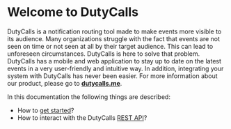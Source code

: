 # Welcome to DutyCalls

DutyCalls is a notification routing tool made to make events more visible to its audience. Many organizations struggle with the fact that events are not seen on time or not seen at all by their target audience. This can lead to unforeseen circumstances. DutyCalls is here to solve that problem. DutyCalls has a mobile and web application to stay up to date on the latest events in a very user-friendly and intuitive way. In addition, integrating your system with DutyCalls has never been easier. For more information about our product, please go to **[dutycalls.me](https://dutycalls.me)**.

In this documentation the following things are described:

* How to [get started](getting-started.md)?
* How to interact with the DutyCalls [REST API](rest-api.md)?
